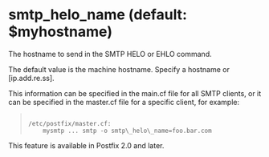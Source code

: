 # smtp_helo_name (default: $myhostname)

The hostname to send in the SMTP HELO or EHLO command.




The default value is the machine hostname. Specify a hostname or
[ip.add.re.ss].




This information can be specified in the main.cf file for all SMTP
clients, or it can be specified in the master.cf file for a specific
client, for example:




> 
> 
> ```
> 
> /etc/postfix/master.cf:
>     mysmtp ... smtp -o smtp\_helo\_name=foo.bar.com
> 
> ```
> 
> 



This feature is available in Postfix 2.0 and later.




